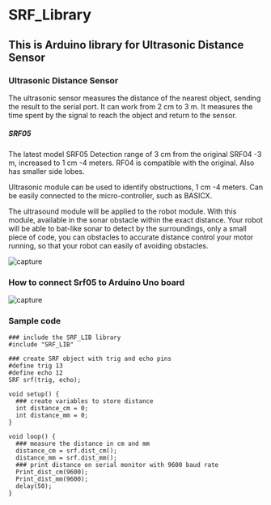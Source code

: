 # SRF_Library
This is Arduino library for Ultrasonic Distance Sensor
---
### Ultrasonic Distance Sensor
The ultrasonic sensor measures the distance of the nearest object, sending the result to the serial port. It can work from 2 cm to 3 m. It measures the time spent by the signal to reach the object and return to the sensor.
##### SRF05 
The latest model SRF05 Detection range of 3 cm from the original SRF04 -3 m, increased to 1 cm -4 meters. RF04 is compatible with the original. Also has smaller side lobes. 

Ultrasonic module can be used to identify obstructions, 1 cm -4 meters. Can be easily connected to the micro-controller, such as BASICX. 

The ultrasound module will be applied to the robot module. With this module, available in the sonar obstacle within the exact distance. Your robot will be able to bat-like sonar to detect by the surroundings, only a small piece of code, you can obstacles to accurate distance control your motor running, so that your robot can easily of avoiding obstacles. 

![capture](https://s20.picofile.com/file/8442371418/1.jpg)

### How to connect Srf05 to Arduino Uno board

![capture](https://s18.picofile.com/file/8440096050/2.png)

### Sample code 

```c:
### include the SRF_LIB library
#include "SRF_LIB"

### create SRF object with trig and echo pins
#define trig 13
#define echo 12
SRF srf(trig, echo);

void setup() {
  ### create variables to store distance
  int distance_cm = 0;
  int distance_mm = 0;
}

void loop() {
  ### measure the distance in cm and mm
  distance_cm = srf.dist_cm();
  distance_mm = srf.dist_mm();
  ### print distance on serial monitor with 9600 baud rate
  Print_dist_cm(9600);
  Print_dist_mm(9600);
  delay(50);
}
```


